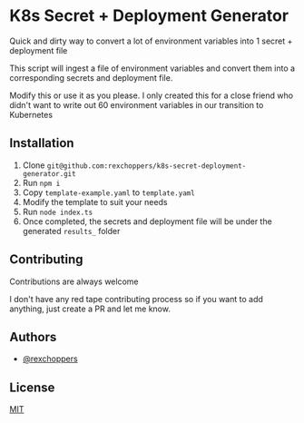 # K8s Secret + Deployment Generator

Quick and dirty way to convert a lot of environment variables into 1 secret + deployment file

This script will ingest a file of environment variables and convert them into a corresponding secrets and deployment file. 

Modify this or use it as you please. I only created this for a close friend who didn't want to write out 60 environment variables in our transition to Kubernetes
## Installation

1. Clone `git@github.com:rexchoppers/k8s-secret-deployment-generator.git`
2. Run `npm i`
3. Copy `template-example.yaml` to `template.yaml`
4. Modify the template to suit your needs
5. Run `node index.ts`
6. Once completed, the secrets and deployment file will be under the generated `results_` folder


## Contributing

Contributions are always welcome

I don't have any red tape contributing process so if you want to add anything, just create a PR and let me know.
## Authors

- [@rexchoppers](https://github.com/rexchoppers)


## License

[MIT](https://choosealicense.com/licenses/mit/)

